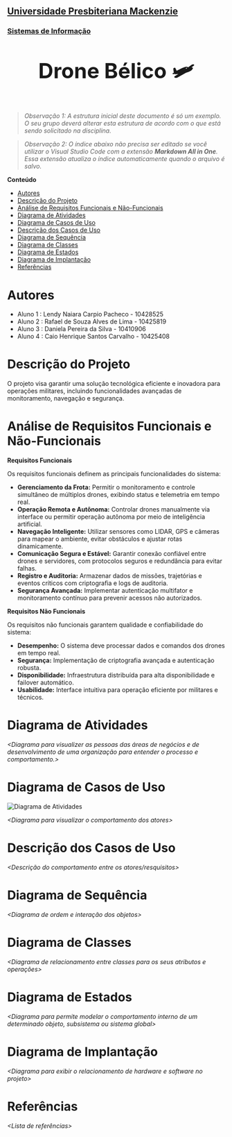 <h2><a href= "https://www.mackenzie.br">Universidade Presbiteriana Mackenzie</a></h2>
<h3><a href= "https://www.mackenzie.br/graduacao/sao-paulo-higienopolis/sistemas-de-informacao">Sistemas de Informação</a></h3>


<font size="+12"><center>

**Drone Bélico 🛩️**
</center></font>

>*Observação 1: A estrutura inicial deste documento é só um exemplo. O seu grupo deverá alterar esta estrutura de acordo com o que está sendo solicitado na disciplina.*

>*Observação 2: O índice abaixo não precisa ser editado se você utilizar o Visual Studio Code com a extensão **Markdown All in One**. Essa extensão atualiza o índice automaticamente quando o arquivo é salvo.*

**Conteúdo**

- [Autores](#autores)
- [Descrição do Projeto](#descrição-do-projeto)
- [Análise de Requisitos Funcionais e Não-Funcionais](#análise-de-requisitos-funcionais-e-não-funcionais)
- [Diagrama de Atividades](#diagrama-de-atividades)
- [Diagrama de Casos de Uso](#diagrama-de-casos-de-uso)
- [Descrição dos Casos de Uso](#descrição-dos-casos-de-uso)
- [Diagrama de Sequência](#diagrama-de-sequência)
- [Diagrama de Classes](#diagrama-de-classes)
- [Diagrama de Estados](#diagrama-de-estados)
- [Diagrama de Implantação](#diagrama-de-implantação)
- [Referências](#referências)


# Autores

* Aluno 1 : Lendy Naiara Carpio Pacheco - 10428525
* Aluno 2 : Rafael de Souza Alves de Lima - 10425819
* Aluno 3 : Daniela Pereira da Silva - 10410906
* Aluno 4 : Caio Henrique Santos Carvalho - 10425408


# Descrição do Projeto

O projeto visa garantir uma solução tecnológica eficiente e inovadora para operações militares, incluindo funcionalidades avançadas de monitoramento, navegação e segurança.


# Análise de Requisitos Funcionais e Não-Funcionais
 **Requisitos Funcionais**

Os requisitos funcionais definem as principais funcionalidades do sistema:
* **Gerenciamento da Frota:** Permitir o monitoramento e controle simultâneo de múltiplos drones, exibindo status e telemetria em tempo real.
* **Operação Remota e Autônoma:** Controlar drones manualmente via interface ou permitir operação autônoma por meio de inteligência artificial.
* **Navegação Inteligente:** Utilizar sensores como LIDAR, GPS e câmeras para mapear o ambiente, evitar obstáculos e ajustar rotas dinamicamente.
* **Comunicação Segura e Estável:** Garantir conexão confiável entre drones e servidores, com protocolos seguros e redundância para evitar falhas.
* **Registro e Auditoria:** Armazenar dados de missões, trajetórias e eventos críticos com criptografia e logs de auditoria.
* **Segurança Avançada:** Implementar autenticação multifator e monitoramento contínuo para prevenir acessos não autorizados.

**Requisitos Não Funcionais**

Os requisitos não funcionais garantem qualidade e confiabilidade do sistema:
* **Desempenho:** O sistema deve processar dados e comandos dos drones em tempo real.
* **Segurança:** Implementação de criptografia avançada e autenticação robusta.
* **Disponibilidade:** Infraestrutura distribuída para alta disponibilidade e failover automático.
* **Usabilidade:** Interface intuitiva para operação eficiente por militares e técnicos.


# Diagrama de Atividades

*&lt;Diagrama para visualizer as pessoas das áreas de negócios e de desenvolvimento de uma organização para entender o processo e comportamento.&gt;*

# Diagrama de Casos de Uso

![Diagrama de Atividades](../imagem/Diagrama.png)



*&lt;Diagrama para visualizar o comportamento dos atores&gt;*

# Descrição dos Casos de Uso

*&lt;Descrição do comportamento entre os atores/resquisitos&gt;*

# Diagrama de Sequência

*&lt;Diagrama de ordem e interação dos objetos&gt;*

# Diagrama de Classes

*&lt;Diagrama de relacionamento entre classes para os seus atributos e operações&gt;*

# Diagrama de Estados

*&lt;Diagrama para permite modelar o comportamento interno de um determinado objeto, subsistema ou sistema global&gt;*

# Diagrama de Implantação

*&lt;Diagrama para exibir o relacionamento de hardware e software no projeto&gt;*

# Referências

*&lt;Lista de referências&gt;*
